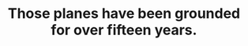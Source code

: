 ---
image_path: /images/hole-in-fence.jpg
title: Those planes have been grounded for over fifteen years.
---